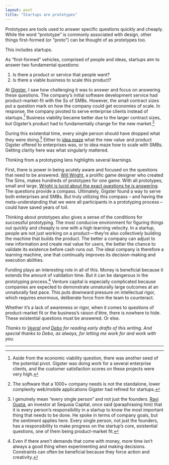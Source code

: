 ```yaml
---
layout: post
title: "Startups are prototypes"
---
```


Prototypes are tools used to answer specific questions quickly and cheaply. While the word “prototype” is commonly associated with design, other things first-formed (or “proto”) can be thought of as prototypes too.

This includes startups.

As “first-formed” vehicles, comprised of people and ideas, startups aim to answer two fundamental questions:

1.  Is there a product or service that people want?
2.  Is there a viable business to scale this product?
    

At [Gigster](https://gigster.com/), I saw how challenging it was to answer and focus on answering these questions. The company’s initial software development service had product-market-fit with the Ss of SMBs. However, the small contract sizes put a question mark on how the company could get economies of scale. In response, the company pivoted to serve enterprise clients instead of startups.[^1] Business viability became better due to the larger contract sizes, but Gigster’s product had to fundamentally change for the new market.[^2]

During this existential time, every single person should have dropped what they were doing.[^3] Either to [idea maze](https://cdixon.org/2013/08/04/the-idea-maze) what the new value  and product  Gigster offered to enterprises was, or to idea maze how to scale with SMBs. Getting clarity here was what singularly mattered.

Thinking from a prototyping lens highlights several learnings.

First, there is power in being acutely aware and focused on the questions that need to be answered. [Will Wright](https://en.wikipedia.org/wiki/Will_Wright_%28game_designer%29), a prolific game designer who created The Sims, makes hundreds of prototypes for one game. With all prototypes, small and large, [Wright is lucid about the exact questions he is answering](https://www.masterclass.com/classes/will-wright-teaches-game-design-and-theory/chapters/early-prototyping). The questions provide a compass. Ultimately, Gigster found a way to serve both enterprises and SMBs. But truly utilizing this compass – and having the meta-understanding that we were all participants in a prototyping process – could have saved years of toil.

Thinking about prototypes also gives a sense of the conditions for successful prototyping. The most conducive environment for figuring things out quickly and cheaply is one with a high learning velocity. In a startup, people are not just working on a product — they’re also collectively building the machine that builds the product. The better a company can adjust to new information and create real value for users, the better the chance to validate its existence before cash runs out. The ideal company is therefore a learning machine, one that continually improves its decision-making and execution abilities.

Funding plays an interesting role in all of this. Money is beneficial because it extends the amount of validation time. But it can be dangerous in the prototyping process.[^4] Venture capital is especially complicated because companies are expected to demonstrate unnaturally large outcomes at an unnaturally fast pace. This puts downward pressure on intellectual rigor, which requires enormous, deliberate force from the team to counteract.

Whether it’s a lack of awareness or rigor, when it comes to questions of product-market fit or the business’s raison d'être, there is nowhere to hide. These existential questions must be answered. Or else.

_Thanks to [Veeral](https://twitter.com/vral) and [Debo](https://twitter.com/dolaoseb) for reading early drafts of this writing. And special thanks to Debo, as always, for letting me work for and work with you._

---

  
   
[^1]: Aside from the economic viability question, there was another seed of the potential pivot. Gigster was doing work for a several enterprise clients, and the customer satisfaction scores on these projects were very high. 
    
[^2]: The software that a 1000+ company needs is not the standalone, lower complexity web/mobile applications Gigster had refined for startups.
    
[^3]: I genuinely mean “every single person” and not just the founders. [Ravi Gupta](https://www.sequoiacap.com/people/ravi-gupta/), an investor at Sequoia Capital, once said (paraphrasing him) that it is every person’s responsibility in a startup to know the most important thing that needs to be done. He spoke in terms of company goals, but the sentiment applies here. Every single person, not just the founders, has a responsibility to make progress on the startup’s core, existential questions, one of them being product-market fit.
    
[^4]: Even if there aren’t demands that come with money, more time isn’t always a good thing when experimenting and making decisions. Constraints can often be beneficial because they force action and creativity.

